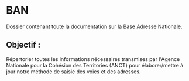 # BAN
Dossier contenant toute la documentation sur la Base Adresse Nationale.

## Objectif :
Répertorier toutes les informations nécessaires transmises par l'Agence Nationale pour la Cohésion des Territories (ANCT) pour élaborer/mettre à jour notre méthode de saisie des voies et des adresses.